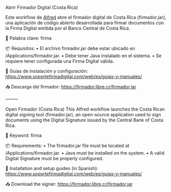 Abrir Firmador Digital (Costa Rica)

Este workflow de [Alfred](https://alfred.app/) abre el firmador digital de Costa Rica (firmador.jar), una aplicación de código abierto desarrollada para firmar documentos con la Firma Digital emitida por el Banco Central de Costa Rica.

🔑 Palabra clave: firma

📦 Requisitos:
	•	El archivo firmador.jar debe estar ubicado en /Applications/firmador.jar.
	•	Debe tener Java instalado en el sistema.
	•	Se requiere tener configurada una Firma Digital válida.

📘 Guías de instalación y configuración:
https://www.soportefirmadigital.com/web/es/guias-y-manuales/

📥 Descarga del firmador:
https://firmador.libre.cr/firmador.jar

⸻

Open Firmador (Costa Rica)
This Alfred workflow launches the Costa Rican digital signing tool (firmador.jar), an open-source application used to sign documents using the Digital Signature issued by the Central Bank of Costa Rica.

🔑 Keyword: firma

📦 Requirements:
	•	The firmador.jar file must be located at /Applications/firmador.jar.
	•	Java must be installed on the system.
	•	A valid Digital Signature must be properly configured.

📘 Installation and setup guides (in Spanish):
https://www.soportefirmadigital.com/web/es/guias-y-manuales/

📥 Download the signer:
https://firmador.libre.cr/firmador.jar
